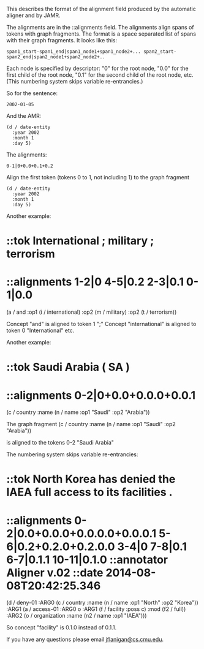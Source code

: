 This describes the format of the alignment field produced by the automatic aligner and by JAMR.

The alignments are in the ::alignments field.  The alignments align spans of tokens with graph fragments.  The format is a space separated list of spans with their graph fragments.  It looks like this:

    span1_start-span1_end|span1_node1+span1_node2+... span2_start-span2_end|span2_node1+span2_node2+..

Each node is specified by descriptor: "0" for the root node, "0.0" for the first child of the root node, "0.1" for the second child of the root node, etc.  (This numbering system skips variable re-entrancies.)

So for the sentence:

    2002-01-05

And the AMR:

```
(d / date-entity
  :year 2002
  :month 1
  :day 5)
```

The alignments:

    0-1|0+0.0+0.1+0.2

Align the first token (tokens 0 to 1, not including 1) to the graph fragment

```
(d / date-entity
  :year 2002
  :month 1
  :day 5)
```

Another example:

# ::tok International ; military ; terrorism
# ::alignments 1-2|0 4-5|0.2 2-3|0.1 0-1|0.0
(a / and
  :op1 (i / international)
  :op2 (m / military)
  :op2 (t / terrorism))

Concept "and" is aligned to token 1 ";"
Concept "international" is aligned to token 0 "International"
etc.

Another example:

# ::tok Saudi Arabia ( SA )
# ::alignments 0-2|0+0.0+0.0.0+0.0.1
(c / country
  :name (n / name
          :op1 "Saudi"
          :op2 "Arabia"))

The graph fragment
(c / country
  :name (n / name
          :op1 "Saudi"
          :op2 "Arabia"))

is aligned to the tokens 0-2 "Saudi Arabia"

The numbering system skips variable re-entrancies:

# ::tok North Korea has denied the IAEA full access to its facilities .
# ::alignments 0-2|0.0+0.0.0+0.0.0.0+0.0.0.1 5-6|0.2+0.2.0+0.2.0.0 3-4|0 7-8|0.1 6-7|0.1.1 10-11|0.1.0 ::annotator Aligner v.02 ::date 2014-08-08T20:42:25.346
(d / deny-01
  :ARG0 (c / country
          :name (n / name
                  :op1 "North"
                  :op2 "Korea"))
  :ARG1 (a / access-01
          :ARG0 o
          :ARG1 (f / facility
                  :poss c)
          :mod (f2 / full))
  :ARG2 (o / organization
          :name (n2 / name
                  :op1 "IAEA"))) 

So concept "facility" is 0.1.0 instead of 0.1.1. 

If you have any questions please email jflanigan@cs.cmu.edu.

